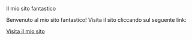  Il mio sito fantastico

Benvenuto al mio sito fantastico! Visita il sito cliccando sul seguente link:

[Visita il mio sito](https://github.com/jacopo-jack/my_gith/blob/main/github/index.html)

